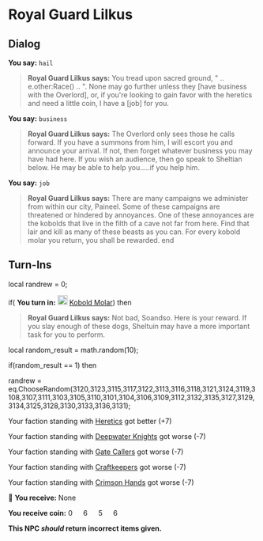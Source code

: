 # Royal Guard Lilkus
## Dialog

**You say:** `hail`



>**Royal Guard Lilkus says:** You tread upon sacred ground, " .. e.other:Race() .. ". None may go further unless they [have business with the Overlord], or, if you're looking to gain favor with the heretics and need a little coin, I have a [job] for you.

**You say:** `business`



>**Royal Guard Lilkus says:** The Overlord only sees those he calls forward. If you have a summons from him, I will escort you and announce your arrival. If not, then forget whatever business you may have had here. If you wish an audience, then go speak to Sheltian below. He may be able to help you.....if you help him.

**You say:** `job`



>**Royal Guard Lilkus says:** There are many campaigns we administer from within our city, Paineel. Some of these campaigns are threatened or hindered by annoyances. One of these annoyances are the kobolds that live in the filth of a cave not far from here. Find that lair and kill as many of these beasts as you can. For every kobold molar you return, you shall be rewarded.
end

## Turn-Ins



local randrew = 0;



if( **You turn in:** <img style="background:url(/static/icons/blank_slot.gif);width:20px;height:20px;" src="/static/icons/item_802.png" alt="" /> <a
                                href="/item/1761" data-url="1761" class="tooltip-link link">Kobold Molar</a>) then


>**Royal Guard Lilkus says:** Not bad, Soandso. Here is your reward. If you slay enough of these dogs, Sheltuin may have a more important task for you to perform.


local random_result = math.random(10);


if(random_result == 1) then



randrew = eq.ChooseRandom(3120,3123,3115,3117,3122,3113,3116,3118,3121,3124,3119,3108,3107,3111,3103,3105,3110,3101,3104,3106,3109,3112,3132,3135,3127,3129,3134,3125,3128,3130,3133,3136,3131); 



Your faction standing with [Heretics](/faction/265) got better (<span class='text-success'>+7</span>)


Your faction standing with [Deepwater Knights](/faction/242) got worse (<span class='text-danger'>-7</span>)


Your faction standing with [Gate Callers](/faction/254) got worse (<span class='text-danger'>-7</span>)


Your faction standing with [Craftkeepers](/faction/231) got worse (<span class='text-danger'>-7</span>)


Your faction standing with [Crimson Hands](/faction/233) got worse (<span class='text-danger'>-7</span>)


 &#127873; **You receive:** None 

**You receive coin:** 0 <img src='/static/icons/item_644.png' width='14' height='14'/> 6 <img src='/static/icons/item_645.png' width='14' height='14'/> 5 <img src='/static/icons/item_646.png' width='14' height='14'/> 6 <img src='/static/icons/item_647.png' width='14' height='14'/> 

**This NPC *should* return incorrect items given.**
